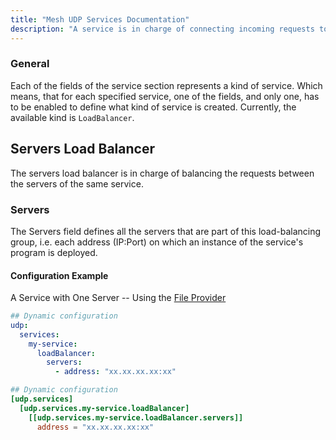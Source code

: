 ```yaml
---
title: "Mesh UDP Services Documentation"
description: "A service is in charge of connecting incoming requests to the Servers that can handle them. Read the technical documentation. Read the technical documentation."
--- 
```


### General

Each of the fields of the service section represents a kind of service.
Which means, that for each specified service, one of the fields, and only one,
has to be enabled to define what kind of service is created.
Currently, the available kind is `LoadBalancer`.

## Servers Load Balancer

The servers load balancer is in charge of balancing the requests between the servers of the same service.

### Servers

The Servers field defines all the servers that are part of this load-balancing group,
i.e. each address (IP:Port) on which an instance of the service's program is deployed.

#### Configuration Example

A Service with One Server -- Using the [File Provider](../../install-configuration/providers/others/file.md)

```yaml tab="Structured (YAML)"
## Dynamic configuration
udp:
  services:
    my-service:
      loadBalancer:
        servers:
          - address: "xx.xx.xx.xx:xx"
```

```toml tab="Structured (TOML)"
## Dynamic configuration
[udp.services]
  [udp.services.my-service.loadBalancer]
    [[udp.services.my-service.loadBalancer.servers]]
      address = "xx.xx.xx.xx:xx"
```


